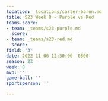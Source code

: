 ```yaml
---
location: _locations/carter-baron.md
title: S23 Week 8 - Purple vs Red
teams-score:
- team: _teams/s23-purple.md
  score: 
- team: _teams/s23-red.md
  score: 
field: "3"
date: 2022-11-06 12:30:00 -0500
season: 23
week: 8
mvp: ''
game-ball: ''
sportsperson: ''

---
```

